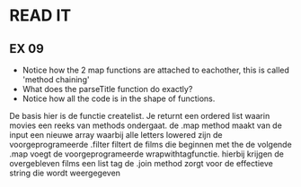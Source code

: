 # READ IT
## EX 09
* Notice how the 2 map functions are attached to eachother, this is called 'method chaining'
* What does the parseTitle function do exactly?
* Notice how all the code is in the shape of functions.

	
De basis hier is de functie createlist. Je returnt een ordered list waarin movies een reeks van methods ondergaat.
de .map method maakt van de input een nieuwe array waarbij alle letters lowered zijn
de voorgeprogrameerde .filter filtert de films die beginnen met the 
de volgende .map voegt de voorgeprogrameerde wrapwithtagfunctie. hierbij krijgen de overgebleven films een list tag
de .join method zorgt voor de effectieve string die wordt weergegeven
